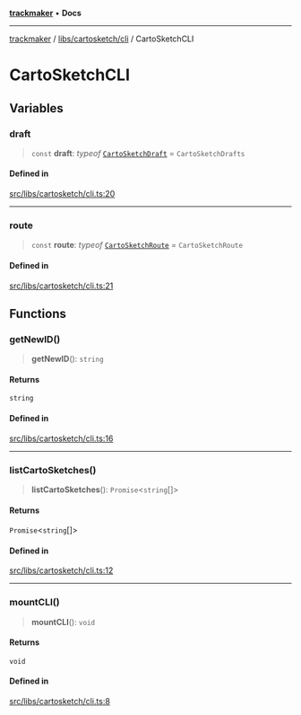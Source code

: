 [**trackmaker**](../../../../README.md) • **Docs**

***

[trackmaker](../../../../modules.md) / [libs/cartosketch/cli](../README.md) / CartoSketchCLI

# CartoSketchCLI

## Variables

### draft

> `const` **draft**: *typeof* [`CartoSketchDraft`](../../draft/namespaces/CartoSketchDraft.md) = `CartoSketchDrafts`

#### Defined in

[src/libs/cartosketch/cli.ts:20](https://github.com/Anson2251/trackmaker/blob/79fb765ba97780e527d64c6c60143ef30e165330/src/libs/cartosketch/cli.ts#L20)

***

### route

> `const` **route**: *typeof* [`CartoSketchRoute`](../../namespaces/CartoSketch/namespaces/Routes/namespaces/CartoSketchRoute.md) = `CartoSketchRoute`

#### Defined in

[src/libs/cartosketch/cli.ts:21](https://github.com/Anson2251/trackmaker/blob/79fb765ba97780e527d64c6c60143ef30e165330/src/libs/cartosketch/cli.ts#L21)

## Functions

### getNewID()

> **getNewID**(): `string`

#### Returns

`string`

#### Defined in

[src/libs/cartosketch/cli.ts:16](https://github.com/Anson2251/trackmaker/blob/79fb765ba97780e527d64c6c60143ef30e165330/src/libs/cartosketch/cli.ts#L16)

***

### listCartoSketches()

> **listCartoSketches**(): `Promise`\<`string`[]\>

#### Returns

`Promise`\<`string`[]\>

#### Defined in

[src/libs/cartosketch/cli.ts:12](https://github.com/Anson2251/trackmaker/blob/79fb765ba97780e527d64c6c60143ef30e165330/src/libs/cartosketch/cli.ts#L12)

***

### mountCLI()

> **mountCLI**(): `void`

#### Returns

`void`

#### Defined in

[src/libs/cartosketch/cli.ts:8](https://github.com/Anson2251/trackmaker/blob/79fb765ba97780e527d64c6c60143ef30e165330/src/libs/cartosketch/cli.ts#L8)

